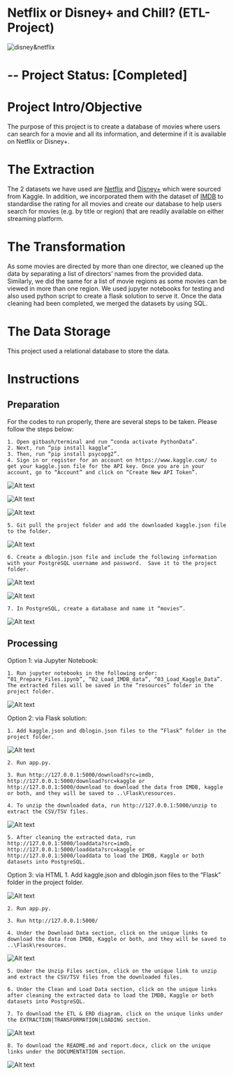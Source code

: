 # Netflix or Disney+ and Chill? (ETL-Project)

![disney&netflix](https://cdn.wccftech.com/wp-content/uploads/2020/02/netvsdis-1024x614-1.jpg)

# -- Project Status: [Completed]

# Project Intro/Objective

The purpose of this project is to create a database of movies where users can search for a movie and all its information, and determine if it is available on Netflix or Disney+.

# The Extraction

The 2 datasets we have used are [Netflix](https://www.kaggle.com/shivamb/netflix-shows) and [Disney+](https://www.kaggle.com/unanimad/disney-plus-shows) which were sourced from Kaggle. In addition, we incorporated them with the dataset of [IMDB](https://www.imdb.com/interfaces/) to standardise the rating for all movies and create our database to help users search for movies (e.g. by title or region) that are readily available on either streaming platform. 

# The Transformation

As some movies are directed by more than one director, we cleaned up the data by 
separating a list of directors’ names from the provided data. Similarly, we did the same for a list of movie regions as some movies can be viewed in more than one region. We used jupyter notebooks for testing and also used python script to create a flask solution to serve it. Once the data cleaning had been completed, we merged the datasets by using SQL. 

# The Data Storage

This project used a relational database to store the data.

# Instructions  

## Preparation
For the codes to run properly, there are several steps to be taken.
Please follow the steps below:

    1. Open gitbash/terminal and run “conda activate PythonData”.
    2. Next, run “pip install kaggle”.
    3. Then, run “pip install psycopg2”.
    4. Sign in or register for an account on https://www.kaggle.com/ to get your kaggle.json file for the API key. Once you are in your account, go to “Account” and click on “Create New API Token”. 

![Alt text](images/kaggle.png?raw=true "Kaggle")

![Alt text](images/account.png?raw=true "Account")

![Alt text](images/api.png?raw=true "API")

    5. Git pull the project folder and add the downloaded kaggle.json file to the folder.

![Alt text](images/root.png?raw=true "root")

    6. Create a dblogin.json file and include the following information with your PostgreSQL username and password.  Save it to the project folder. 

![Alt text](images/dblogin.png?raw=true "root")

![Alt text](images/root2.png?raw=true "root")

    7. In PostgreSQL, create a database and name it “movies”. 

![Alt text](images/postgresql.png?raw=true "PostgreSQL")


## Processing
Option 1: via Jupyter Notebook: 

    1. Run jupyter notebooks in the following order:  “01_Prepare_Files.ipynb”, “02_Load_IMDB_data”, “03_Load_Kaggle_Data”. The extracted files will be saved in the “resources” folder in the project folder. 

![Alt text](images/resources.png?raw=true "Resources")

Option 2: via Flask solution: 

    1. Add kaggle.json and dblogin.json files to the “Flask” folder in the project folder. 

![Alt text](images/flask.png?raw=true "Flask")

    2. Run app.py.

    3. Run http://127.0.0.1:5000/download?src=imdb, http://127.0.0.1:5000/download?src=kaggle or http://127.0.0.1:5000/download to download the data from IMDB, kaggle or both, and they will be saved to ..\Flask\resources.

    4. To unzip the downloaded data, run http://127.0.0.1:5000/unzip to extract the CSV/TSV files.

![Alt text](images/flaskresources.png?raw=true "Resources")

    5. After cleaning the extracted data, run http://127.0.0.1:5000/loaddata?src=imdb, http://127.0.0.1:5000/loaddata?src=kaggle or http://127.0.0.1:5000/loaddata to load the IMDB, Kaggle or both datasets into PostgreSQL.


Option 3: via HTML
    1. Add kaggle.json and dblogin.json files to the “Flask” folder in the project folder. 

![Alt text](images/flask.png?raw=true "Flask")

    2. Run app.py.

    3. Run http://127.0.0.1:5000/

    4. Under the Download Data section, click on the unique links to download the data from IMDB, Kaggle or both, and they will be saved to ..\Flask\resources. 

![Alt text](images/datapreparation.png?raw=true "Preparation")

    5. Under the Unzip Files section, click on the unique link to unzip and extract the CSV/TSV files from the downloaded files.

    6. Under the Clean and Load Data section, click on the unique links after cleaning the extracted data to load the IMDB, Kaggle or both datasets into PostgreSQL.

    7. To download the ETL & ERD diagram, click on the unique links under the EXTRACTION|TRANSFORMATION|LOADING section.

![Alt text](images/ETL.png?raw=true "ETL")

    8. To download the README.md and report.docx, click on the unique links under the DOCUMENTATION section.

![Alt text](images/documentation.png?raw=true "Documentation")


